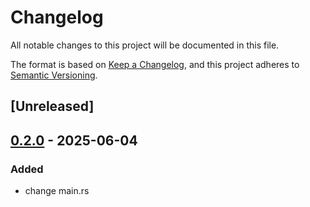 # Changelog
All notable changes to this project will be documented in this file.

The format is based on [Keep a Changelog](https://keepachangelog.com/en/1.1.0/),
and this project adheres to [Semantic Versioning](https://semver.org/spec/v2.0.0.html).

## [Unreleased]

## [0.2.0](https://github.com/kennelbait/sampleappofdoom/compare/v0.2.0-alpha.1...v0.2.0) - 2025-06-04

### Added

- change main.rs
